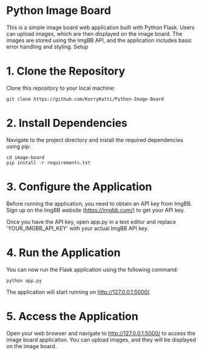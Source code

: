 # Python Image Board

This is a simple image board web application built with Python Flask. Users can upload images, which are then displayed on the image board. The images are stored using the ImgBB API, and the application includes basic error handling and styling.
Setup
# 1. Clone the Repository

Clone this repository to your local machine:


```git clone https://github.com/KorryKatti/Python-Image-Board```

# 2. Install Dependencies

Navigate to the project directory and install the required dependencies using pip:
```
cd image-board
pip install -r requirements.txt
```
# 3. Configure the Application

Before running the application, you need to obtain an API key from ImgBB. Sign up on the ImgBB website (https://imgbb.com/) to get your API key.

Once you have the API key, open app.py in a text editor and replace 'YOUR_IMGBB_API_KEY' with your actual ImgBB API key.

# 4. Run the Application

You can now run the Flask application using the following command:

```python app.py```

The application will start running on http://127.0.0.1:5000/.

# 5. Access the Application

Open your web browser and navigate to http://127.0.0.1:5000/ to access the image board application. You can upload images, and they will be displayed on the image board.
